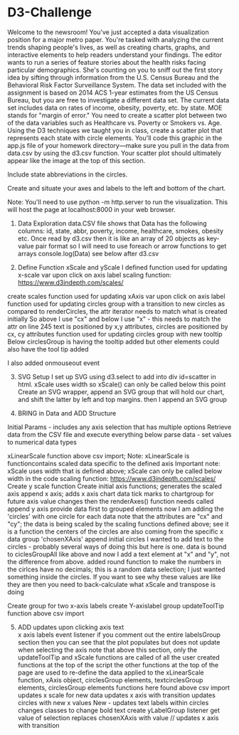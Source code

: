 # D3-Challenge

Welcome to the newsroom! You've just accepted a data visualization position for a major metro paper. You're tasked with analyzing the current trends shaping people's lives, as well as creating charts, graphs, and interactive elements to help readers understand your findings.
The editor wants to run a series of feature stories about the health risks facing particular demographics. She's counting on you to sniff out the first story idea by sifting through information from the U.S. Census Bureau and the Behavioral Risk Factor Surveillance System.
The data set included with the assignment is based on 2014 ACS 1-year estimates from the US Census Bureau, but you are free to investigate a different data set. The current data set includes data on rates of income, obesity, poverty, etc. by state. MOE stands for "margin of error."
You need to create a scatter plot between two of the data variables such as Healthcare vs. Poverty or Smokers vs. Age.
Using the D3 techniques we taught you in class, create a scatter plot that represents each state with circle elements. You'll code this graphic in the app.js file of your homework directory—make sure you pull in the data from data.csv by using the d3.csv function. Your scatter plot should ultimately appear like the image at the top of this section.


Include state abbreviations in the circles.


Create and situate your axes and labels to the left and bottom of the chart.


Note: You'll need to use python -m http.server to run the visualization. This will host the page at localhost:8000 in your web browser.

1.  Data Exploration 
data.CSV file shows that Data has the following columns:  id, state, abbr, poverty, income, healthcare, smokes, obesity etc.
Once read by d3.csv then it is like an array of 20 objects as key-value pair format so I will need to use foreach or arrow functions to get arrays
console.log(Data) see below after d3.csv

2.  Define Function xScale and yScale
I defined function used for updating x-scale var upon click on axis label
scaling function: https://www.d3indepth.com/scales/

create scales function used for updating xAxis var upon click on axis label function used for updating circles group with a transition to new circles
as compared to renderCircles, the attr iterator needs to match what is created initially
So above I use "cx" and below I use "x" -  this needs to match the attr on line 245
text is positioned by x,y attributes, circles are positioned by cx, cy attributes function used for updating circles group with new tooltip
Below circlesGroup is having the tooltip added but other elements could also have the tool tip added

I also added onmouseout event

3.  SVG Setup 
I set up SVG using d3.select to add into div id=scatter in html. xScale uses width so xScale() can only be called below this point
Create an SVG wrapper, append an SVG group that will hold our chart, and shift the latter by left and top margins.
then I append an SVG group

4.  BRING in Data and ADD Structure 

Initial Params - includes any axis selection that has multiple options
Retrieve data from the CSV file and execute everything below
parse data - set values to numerical data types

xLinearScale function above csv import; Note:  xLinearScale is functioncontains scaled data specific to the defined axis
Important note:  xScale uses width that is defined above; xScale can only be called below width in the code
scaling function: https://www.d3indepth.com/scales/
Create y scale function
Create initial axis functions; generates the scaled axis
append x axis; adds x axis chart data tick marks to chartgroup
for future axis value changes then the renderAxes() function needs called
append y axis
provide data first to grouped elements 
now I am adding the 'circles' with one circle for each data
note that the attributes are "cx" and "cy"; the data is being scaled by the scaling functions defined above; see it is a function
the centers of the circles are also coming from the specific x data group 'chosenXAxis'
append initial circles
I wanted to add text to the circles - probably several ways of doing this but here is one.
data is bound to ciclesGroupAll like above and now I add a text element at "x" and "y", not the difference from above.
added round function to make the numbers in the cirlces have no decimals; this is a random data selection; I just wanted something inside the circles. If you want to see why these values are like they are then you need to back-calculate what xScale and transpose is doing

Create group for two x-axis labels
create Y-axislabel group
updateToolTip function above csv import
  
  5.  ADD updates upon clicking axis text  
  x axis labels event listener
  if you comment out the entire labelsGroup section then you can see that the plot populates but does not update when selecting the axis
  note that above this section, only the updateToolTip and xScale functions are called of all the user created functions at the top of the script
  the other functions at the top of the page are used to re-define the data applied to the xLinearScale function, xAxis object, circlesGroup elements, textcirclesGroup elements, circlesGroup elements
  functions here found above csv import
  updates x scale for new data
  updates x axis with transition
  updates circles with new x values
  New - updates text labels within circles
  changes classes to change bold text
  create yLabelGroup listener
  get value of selection
  replaces chosenXAxis with value
      // updates x axis with transition